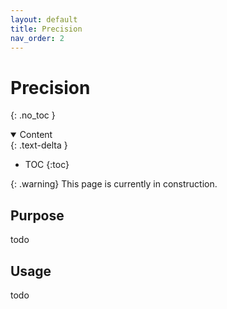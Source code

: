 ```yaml
---
layout: default
title: Precision
nav_order: 2
---
```


# Precision
{: .no_toc }

<details open markdown="block">
  <summary>
    Content
  </summary>
  {: .text-delta }

- TOC
{:toc}

</details>

{: .warning}
This page is currently in construction.


## Purpose

todo

## Usage

todo

